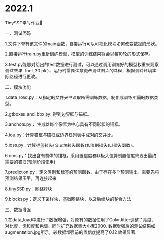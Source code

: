# 2022.1
TinySSD平时作业📖

一、测试代码

1.文件下带有该文件的main函数，直接运行可以可视化模块如何改变数据的形状。

2.直接运行train.py重新训练模型，模型的训练结果将会以每10轮的形式保存。

3.test.py能够对给出的test数据进行测试，可以通过调用训练好的模型权重来观察测试效果（net_30.pkl）。运行时需要注意更改测试图片的路径，根据测试环境实际路径进行更改。

二、模块功能

1.data_load.py：从指定的文件夹中读取所需训练数据，制作成训练所需的数据类型。

2.gtboxes_and_bbx.py: 得到边界框与锚框。

3.anchors.py： 生成以每个像素为中心具有不同形状的锚框。

4.iou.py：计算锚框与锚框或边界框列表中成对的交并比。

5.loss.py：计算标签损失(交叉熵损失函数)和类别损失(L1损失函数)。

6.nms.py：找出含有物体的锚框，采用置信度和非极大值抑制置信度筛选出最终需要的锚框(预测阶段使用)

7.prediction.py：定义类别和标签的预测函数，由于存在多个预测输出，需要先将预测结果压平，再连接起来

8.tinySSD.py：网络模块

9.blocks.py：定义下采样块，基础网络块，以及后续块的整合方法

三、数据增强

1.在data_load中进行了数据增强，对原有的数据使用了ColorJitter调整了亮度、对比度、饱和度和色调。同时扩充数据集大小至2000.
数据增强后的测试结果如augmentation.jpg所示，较数据增强前的置信度提高了0.12,效果显著.



